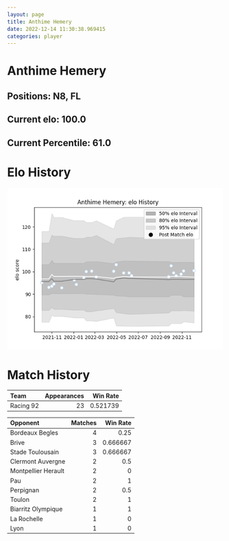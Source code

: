 ```yaml
---  
layout: page  
title: Anthime Hemery  
date: 2022-12-14 11:30:38.969415  
categories: player  
---
```

# Anthime Hemery

## Positions: N8, FL

## Current elo: 100.0

## Current Percentile: 61.0

# Elo History


![elo history](history_AnthimeHemery.png)
# Match History


| Team      |   Appearances |   Win Rate |
|:----------|--------------:|-----------:|
| Racing 92 |            23 |   0.521739 |

| Opponent            |   Matches |   Win Rate |
|:--------------------|----------:|-----------:|
| Bordeaux Begles     |         4 |   0.25     |
| Brive               |         3 |   0.666667 |
| Stade Toulousain    |         3 |   0.666667 |
| Clermont Auvergne   |         2 |   0.5      |
| Montpellier Herault |         2 |   0        |
| Pau                 |         2 |   1        |
| Perpignan           |         2 |   0.5      |
| Toulon              |         2 |   1        |
| Biarritz Olympique  |         1 |   1        |
| La Rochelle         |         1 |   0        |
| Lyon                |         1 |   0        |
